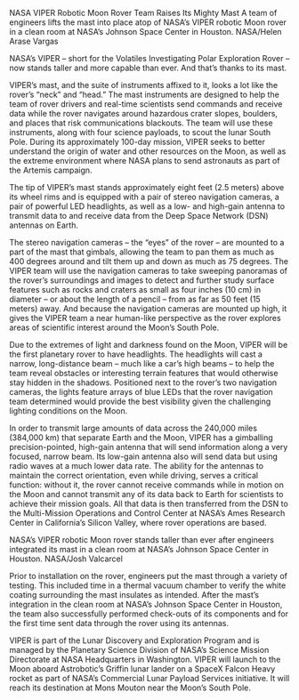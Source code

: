 NASA VIPER Robotic Moon Rover Team Raises Its Mighty Mast 
 A team of engineers lifts the mast into place atop of NASA’s VIPER robotic Moon rover in a clean room at NASA’s Johnson Space Center in Houston. NASA/Helen Arase Vargas

NASA’s VIPER – short for the Volatiles Investigating Polar Exploration Rover – now stands taller and more capable than ever. And that’s thanks to its mast.

VIPER’s mast, and the suite of instruments affixed to it, looks a lot like the rover’s “neck” and “head.” The mast instruments are designed to help the team of rover drivers and real-time scientists send commands and receive data while the rover navigates around hazardous crater slopes, boulders, and places that risk communications blackouts. The team will use these instruments, along with four science payloads, to scout the lunar South Pole. During its approximately 100-day mission, VIPER seeks to better understand the origin of water and other resources on the Moon, as well as the extreme environment where NASA plans to send astronauts as part of the Artemis campaign.

The tip of VIPER’s mast stands approximately eight feet (2.5 meters) above its wheel rims and is equipped with a pair of stereo navigation cameras, a pair of powerful LED headlights, as well as a low- and high-gain antenna to transmit data to and receive data from the Deep Space Network (DSN) antennas on Earth.

The stereo navigation cameras – the “eyes” of the rover – are mounted to a part of the mast that gimbals, allowing the team to pan them as much as 400 degrees around and tilt them up and down as much as 75 degrees. The VIPER team will use the navigation cameras to take sweeping panoramas of the rover’s surroundings and images to detect and further study surface features such as rocks and craters as small as four inches (10 cm) in diameter – or about the length of a pencil – from as far as 50 feet (15 meters) away. And because the navigation cameras are mounted up high, it gives the VIPER team a near human-like perspective as the rover explores areas of scientific interest around the Moon’s South Pole.

Due to the extremes of light and darkness found on the Moon, VIPER will be the first planetary rover to have headlights. The headlights will cast a narrow, long-distance beam – much like a car’s high beams – to help the team reveal obstacles or interesting terrain features that would otherwise stay hidden in the shadows. Positioned next to the rover’s two navigation cameras, the lights feature arrays of blue LEDs that the rover navigation team determined would provide the best visibility given the challenging lighting conditions on the Moon.

In order to transmit large amounts of data across the 240,000 miles (384,000 km) that separate Earth and the Moon, VIPER has a gimballing precision-pointed, high-gain antenna that will send information along a very focused, narrow beam. Its low-gain antenna also will send data but using radio waves at a much lower data rate. The ability for the antennas to maintain the correct orientation, even while driving, serves a critical function: without it, the rover cannot receive commands while in motion on the Moon and cannot transmit any of its data back to Earth for scientists to achieve their mission goals. All that data is then transferred from the DSN to the Multi-Mission Operations and Control Center at NASA’s Ames Research Center in California’s Silicon Valley, where rover operations are based.

NASA’s VIPER robotic Moon rover stands taller than ever after engineers integrated its mast in a clean room at NASA’s Johnson Space Center in Houston. NASA/Josh Valcarcel

Prior to installation on the rover, engineers put the mast through a variety of testing. This included time in a thermal vacuum chamber to verify the white coating surrounding the mast insulates as intended. After the mast’s integration in the clean room at NASA’s Johnson Space Center in Houston, the team also successfully performed check-outs of its components and for the first time sent data through the rover using its antennas.

VIPER is part of the Lunar Discovery and Exploration Program and is managed by the Planetary Science Division of NASA’s Science Mission Directorate at NASA Headquarters in Washington. VIPER will launch to the Moon aboard Astrobotic’s Griffin lunar lander on a SpaceX Falcon Heavy rocket as part of NASA’s Commercial Lunar Payload Services initiative. It will reach its destination at Mons Mouton near the Moon’s South Pole.